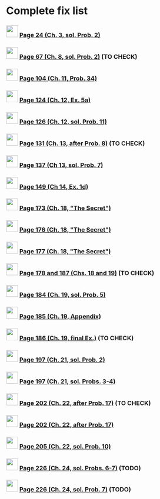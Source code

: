 # Complete fix list

### <img src="/pictures/correction_yellow.svg" width="32px"/> [Page 24 (Ch. 3, sol. Prob. 2)](errata/page24.md)

### <img src="/pictures/correction_red.svg" width="32px"/> [Page 67 (Ch. 8, sol. Prob. 2)](errata/page67.md) (TO CHECK)

### <img src="/pictures/correction_yellow.svg" width="32px"/> [Page 104 (Ch. 11, Prob. 34)](errata/page104.md)

### <img src="/pictures/correction_yellow.svg" width="32px"/> [Page 124 (Ch. 12, Ex. 5a)](errata/page124.md)

### <img src="/pictures/correction_green.svg" width="32px"/> [Page 126 (Ch. 12, sol. Prob. 11)](errata/page126.md)

### <img src="/pictures/correction_yellow.svg" width="32px"/> [Page 131 (Ch. 13, after Prob. 8)](errata/page131.md) (TO CHECK)

### <img src="/pictures/correction_yellow.svg" width="32px"/> [Page 137 (Ch 13, sol. Prob. 7)](errata/page137.md)

### <img src="/pictures/correction_red.svg" width="32px"/> [Page 149 (Ch 14, Ex. 1d)](errata/page149.md)

### <img src="/pictures/correction_yellow.svg" width="32px"/> [Page 173 (Ch. 18, "The Secret")](errata/page173.md)

### <img src="/pictures/correction_red.svg" width="32px"/> [Page 176 (Ch. 18, "The Secret")](errata/page176.md)

### <img src="/pictures/correction_yellow.svg" width="32px"/> [Page 177 (Ch. 18, "The Secret")](errata/page177.md)

### <img src="/pictures/correction_blue.svg" width="32px"/> [Page 178 and 187 (Chs. 18 and 19)](errata/page178.md) (TO CHECK)

### <img src="/pictures/correction_yellow.svg" width="32px"/> [Page 184 (Ch. 19, sol. Prob. 5)](errata/page184.md)

### <img src="/pictures/correction_yellow.svg" width="32px"/> [Page 185 (Ch. 19, Appendix)](errata/page185.md)

### <img src="/pictures/correction_blue.svg" width="32px"/> [Page 186 (Ch. 19, final Ex.)](errata/page186.md) (TO CHECK)

### <img src="/pictures/correction_red.svg" width="32px"/> [Page 197 (Ch. 21, sol. Prob. 2)](errata/page197a.md)

### <img src="/pictures/correction_green.svg" width="32px"/> [Page 197 (Ch. 21, sol. Probs. 3-4)](errata/page197b.md)

### <img src="/pictures/correction_blue.svg" width="32px"/> [Page 202 (Ch. 22, after Prob. 17)](errata/page202a.md) (TO CHECK)

### <img src="/pictures/correction_black.svg" width="32px"/> [Page 202 (Ch. 22, after Prob. 17)](errata/page202b.md)

### <img src="/pictures/correction_yellow.svg" width="32px"/> [Page 205 (Ch. 22, sol. Prob. 10)](errata/page205.md)

### <img src="/pictures/correction_yellow.svg" width="32px"/> [Page 226 (Ch. 24, sol. Probs. 6-7)](errata/page226a.md) (TODO)

### <img src="/pictures/correction_green.svg" width="32px"/> [Page 226 (Ch. 24, sol. Prob. 7)](errata/page226b.md) (TODO)
